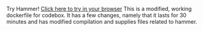Try Hammer! [Click here to try in your browser](http://54.175.171.124)
This is a modified, working dockerfile for codebox. It has a few changes, namely that it lasts for 30 minutes and has modified compilation and supplies files related to hammer.
